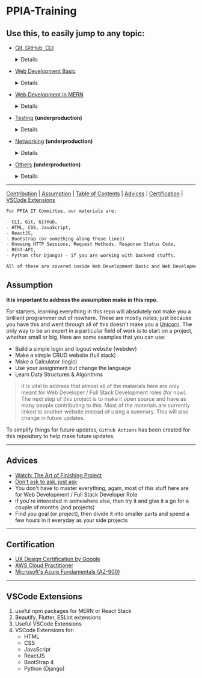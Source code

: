 # PPIA-Training

<h2>Use this, to easily jump to any topic: <a name="toc"></a></h2>

- [Git, GitHub, CLI](./Web-Dev/git-github/README.md)
   <details>
      - Basic GitHub Commands, Commit Messages, SSH, Cheat Sheet
   </details>

- [Web Development Basic](./Web-Dev/README.md)
   <details> 
      - Website & Network, Basics, Network Requests, CSS Bootstraps, Cloud Services, Cheat Sheets
   </details>

- [Web Development in MERN](./Web-Dev/MERN-Stack/README.md)
   <details>
      - JavaScript - Promises, async/await, Getting Started with React, React Tutorial, Intro to ReactJS (learn-react-app), Material UI, ReactStrap , Setting Up React and MaterialUI, TDD in ReactJs
   </details>

- [Testing](./Web-Dev/testing/README.md) **(underproduction)**
   <details>
      - Test Driven Development (TDD), User Acceptance Testing (UAT)
   </details>

- [Networking](./networking/README.md) **(underproduction)**
   <details>
      - Networking Fundamentals, CyberSecurity, Penetration Testing
   </details>

- [Others](./Web-Dev/others/README.md) **(underproduction)**
   <details>
      - CSS & SCSS, CSS Animations & JavaScript Animations, Waterfall vs Agile, Agile vs DevOps, Know your RDBMS, Software Infrastructure and Architecture
   </details>

---

[Contribution](HUMANS.txt) | [Assumption](#assume) | [Table of Contents](#toc) | [Advices](#advice) | [Certification](#certs) | [VSCode Extensions](#extent)

```md
For PPIA IT Committee, our materials are:

- CLI, Git, GitHub,
- HTML, CSS, JavaScript,
- ReactJS,
- Bootstrap (or something along those lines)
- Knowing HTTP Sessions, Request Methods, Response Status Code,
- REST-API,
- Python (for Django) - if you are working with backend stuffs,

All of these are covered inside Web Development Basic and Web Development in MERN
```

<h2>Assumption<a name="assume"></a></h2>

<strong>It is important to address the assumption make in this repo.</strong>

For starters, learning everything in this repo will absolutely not make you a brilliant programmer out of nowhere. These are mostly notes; just because you have this and went through all of this doesn't make you a [Unicorn](https://easternpeak.com/blog/3-in-1-developer-a-jack-of-all-trades-or-a-unicorn/). The only way to be an expert in a particular field of work is to start on a project, whether small or big. Here are some examples that you can use:

- Build a simple login and logout website (webdev)
- Make a simple CRUD website (full stack)
- Make a Calculator (logic)
- Use your assignment but change the language
- Learn Data Structures & Algorithms

> It is vital to address that almost all of the materials here are only meant for Web Developer / Full Stack Development roles (for now). The next step of this project is to make it open source and have as many people contributing to this. Most of the materials are currently linked to another website instead of using a summary. This will also change in future updates.

To simplify things for future updates, `Github Actions` has been created for this repository to help make future updates.

---

<h2>Advices<a name="advice"></a></h2>

- [Watch: The Art of Finishing Project](https://www.youtube.com/watch?v=mmqok1dJrVs)
- [Don't ask to ask, just ask](https://dontasktoask.com/)
- You don't have to master everything, again, most of this stuff here are for Web Development / Full Stack Developer Role
- if you're interested in somewhere else, then try it and give it a go for a couple of months (and projects)
- Find you goal (or project), then divide it into smaller parts and spend a few hours in it everyday as your side projects

---

<h2>Certification<a name="certs"></a></h2>

- [UX Design Certification by Google](https://www.coursera.org/professional-certificates/google-ux-design)
- [AWS Cloud Practitioner](https://aws.amazon.com/certification/certified-cloud-practitioner/)
- [Microsoft's Azure Fundamentals (AZ-900)](https://docs.microsoft.com/en-us/learn/certifications/azure-fundamentals/?tab=tab-learning-paths#certification-exams)

---

<h2>VSCode Extensions<a name="extent"></a></h2>

1. useful npm packages for MERN or React Stack
2. Beautify, Flutter, ESLint extensions
3. Useful VSCode Extensions
4. VSCode Extensions for:
   - HTML
   - CSS
   - JavaScript
   - ReactJS
   - BootStrap 4
   - Python (Django)
